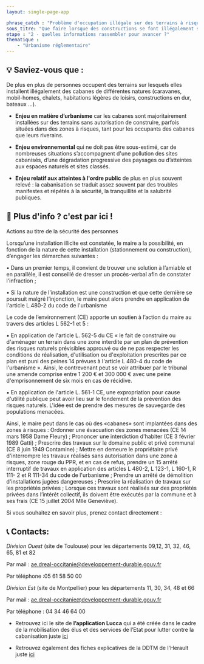```yaml
---
layout: single-page-app

phrase_catch : "Problème d'occupation illégale sur des terrains à risques ? il existe des solutions !"
sous_titre: "Que faire lorsque des constructions se font illégalement sur des terrains à risques"
etape : "2 - quelles informations rassembler pour avancer ?"
thematique :
    - "Urbanisme réglementaire"
---
```


## 💡 Saviez-vous que :

De plus en plus de personnes occupent des terrains sur lesquels elles installent illégalement des cabanes de différentes natures (caravanes, mobil-homes, chalets, habitations légères de loisirs, constructions en dur, bateaux …).

- **Enjeu en matière d’urbanisme** car les cabanes sont majoritairement installées sur des terrains sans autorisation de construire, parfois situées dans des zones à risques, tant pour les occupants des cabanes que leurs riverains.


- **Enjeu environnemental** qui ne doit pas être sous-estimé, car de nombreuses situations s’accompagnent d'une pollution des sites cabanisés, d’une dégradation progressive des paysages ou d’atteintes aux espaces naturels et sites classés.


- **Enjeu relatif aux atteintes à l'ordre public** de plus en plus souvent relevé : la cabanisation se traduit assez souvent par des troubles manifestes et répétés à la sécurité, la tranquillité et la salubrité publiques.


## 🚀 Plus d'info ? c'est par ici !

Actions au titre de la sécurité des personnes

Lorsqu’une installation illicite est constatée, le maire a la possibilité, en fonction de la nature de cette installation (stationnement ou construction), d’engager les démarches suivantes :

• Dans un premier temps, il convient de trouver une solution à l’amiable et en parallèle, il est conseillé de dresser un procès-verbal afin de constater l'infraction ;

• Si la nature de l’installation est une construction et que cette dernière se poursuit malgré l’injonction, le maire peut alors prendre en application de l'article L.480-2 du code de l'urbanisme

Le code de l’environnement (CE) apporte un soutien à l’action du maire au travers des articles L 562-1 et 5 :

▪  En application de l'article L. 562-5 du CE « le fait de construire ou d'aménager un terrain dans une zone interdite par un plan de prévention des risques naturels prévisibles approuvé ou de ne pas respecter les conditions de réalisation, d'utilisation ou d'exploitation prescrites par ce plan est puni des peines 14 prévues à l'article L 480-4 du code de l'urbanisme ». Ainsi, le contrevenant peut se voir attribuer par le tribunal une amende comprise entre 1 200 € et 300 000 € avec une peine d'emprisonnement de six mois en cas de récidive.

▪  En application de l'article L. 561-1 CE, une expropriation pour cause d'utilité publique peut avoir lieu sur le fondement de la prévention des risques naturels. L'idée est de prendre des mesures de sauvegarde des populations menacées.

Ainsi, le maire peut dans le cas où des «cabanes» sont implantées dans des zones à risques :
Ordonner une évacuation des zones menacées (CE 14 mars 1958 Dame Fleury) ;  Prononcer une interdiction d'habiter (CE 3 février 1989 Gatti) ;
Prescrire des travaux sur le domaine public et privé communal (CE 8 juin 1949 Contamine) ;
Mettre en demeure le propriétaire privé d'interrompre les travaux réalisés sans autorisation dans une zone à risques, zone rouge du PPR, et en cas de refus, prendre un 15 arrêté interruptif de travaux en application des articles L 480-2, L 123-1, L 160-1, R 111- 2 et R 111-34 du code de l'urbanisme ;
Prendre un arrêté de démolition d'installations jugées dangereuses ;  Prescrire la réalisation de travaux sur les propriétés privées ; Lorsque ces travaux sont réalisés sur des propriétés privées dans l’intérêt collectif, ils doivent être exécutés par la commune et à ses frais (CE 15 juillet 2004 Mlle Geneviève).

Si vous souhaitez en savoir plus, prenez contact directement :

## 📞  Contacts:

*Division Ouest* (site de Toulouse) pour les départements 09,12, 31, 32, 46, 65, 81 et 82

Par mail : ae.dreal-occitanie@developpement-durable.gouv.fr

Par téléphone :05 61 58 50 00

*Division Est* (site de Montpellier) pour les départements 11, 30, 34, 48 et 66

Par mail : ae.dreal-occitanie@developpement-durable.gouv.fr

Par téléphone : 04 34 46 64 00

- Retrouvez ici le site de **l’application Lucca** qui a été créée dans le cadre de la mobilisation des élus et des services de l’Etat pour lutter contre la cabanisation juste [ici](https://numeric-wave.eu/projets/lucca)

- Retrouvez également des fiches explicatives de la DDTM de l'Herault juste [ici](https://www.herault.gouv.fr/content/download/30343/209309/file/Fiches%20cabanisation.pdf)
